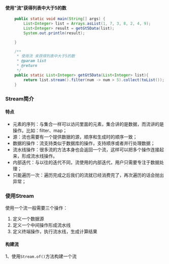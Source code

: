 #### 使用"流"获得列表中大于5的数

~~~java
    public static void main(String[] args) {
        List<Integer> list = Arrays.asList(1, 7, 3, 8, 2, 4, 9);
        List<Integer> result = getGt5Data(list);
        System.out.println(result);

    }

    /**
     * 使用流 来获得列表中大于5的数
     * @param list
     * @return
     */
    public static List<Integer> getGt5Data(List<Integer> list){
        return list.stream().filter(num -> num > 5).collect(toList());
    }
~~~

### Stream简介

#### 特点

- 元素的序列：与集合一样可以访问里面的元素，集合讲的是数据，而流讲的是操作。比如：filter、map；
- 源：流也需要有一个提供数据的源，顺序和生成时的顺序一致；
- 数据的操作：流支持类似于数据库的操作，支持顺序或者并行处理数据；
- 流水线操作：很多流的方法本身也会返回一个流，这样可以把多个操作连接起来，形成流水线操作。
- 内部迭代：与以往的迭代不同，流使用的内部迭代，用户只需要专注于数据处理；
- 只能遍历一次：遍历完成之后我们的流就已经消费完了，再次遍历的话会抛出异常；

### 使用Stream

使用一个流一般需要三个操作：

1. 定义一个数据源
2. 定义一个中间操作形成流水线
3. 定义终端操作，执行流水线，生成计算结果

#### 构建流

1、使用`Stream.of()`方法构建一个流

~~~java

~~~

